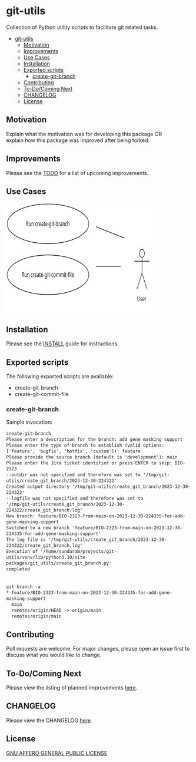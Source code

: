 # git-utils
Collection of Python utility scripts to facilitate git related tasks.

- [git-utils](#git-utils)
  - [Motivation](#motivation)
  - [Improvements](#improvements)
  - [Use Cases](#use-cases)
  - [Installation](#installation)
  - [Exported scripts](#exported-scripts)
    - [create-git-branch](#create-git-branch)
  - [Contributing](#contributing)
  - [To-Do/Coming Next](#to-docoming-next)
  - [CHANGELOG](#changelog)
  - [License](#license)



## Motivation

Explain what the motivation was for developing this package OR<br>
explain how this package was improved after being forked.


## Improvements

Please see the [TODO](TODO.md) for a list of upcoming improvements.


## Use Cases

<img src="use_cases.png" width="400" height="300" alt="Use Cases diagram">

## Installation

Please see the [INSTALL](INSTALL.md) guide for instructions.

## Exported scripts

The following exported scripts are available:

- create-git-branch
- create-git-commit-file


### create-git-branch

Sample invocation:

```shell
create-git-branch 
Please enter a description for the branch: add gene masking support
Please enter the type of branch to establish (valid options: ['feature', 'bugfix', 'hotfix', 'custom']): feature
Please provide the source branch (default is 'development'): main
Please enter the Jira ticket identifier or press ENTER to skip: BIO-2323
--outdir was not specified and therefore was set to '/tmp/git-utils/create_git_branch/2023-12-30-224322'
Created output directory '/tmp/git-utils/create_git_branch/2023-12-30-224322'
--logfile was not specified and therefore was set to 
'/tmp/git-utils/create_git_branch/2023-12-30-224322/create_git_branch.log'
New branch: feature/BIO-2323-from-main-on-2023-12-30-224335-for-add-gene-masking-support
Switched to a new branch 'feature/BIO-2323-from-main-on-2023-12-30-224335-for-add-gene-masking-support'
The log file is '/tmp/git-utils/create_git_branch/2023-12-30-224322/create_git_branch.log'
Execution of '/home/sundaram/projects/git-utils/venv/lib/python3.10/site-packages/git_utils/create_git_branch.py' 
completed


git branch -a
* feature/BIO-2323-from-main-on-2023-12-30-224335-for-add-gene-masking-support
  main
  remotes/origin/HEAD -> origin/main
  remotes/origin/main
```



## Contributing

Pull requests are welcome. For major changes, please open an issue first
to discuss what you would like to change.

## To-Do/Coming Next

Please view the listing of planned improvements [here](TODO.md).

## CHANGELOG

Please view the CHANGELOG [here](CHANGELOG.md).

## License

[GNU AFFERO GENERAL PUBLIC LICENSE](LICENSE)
